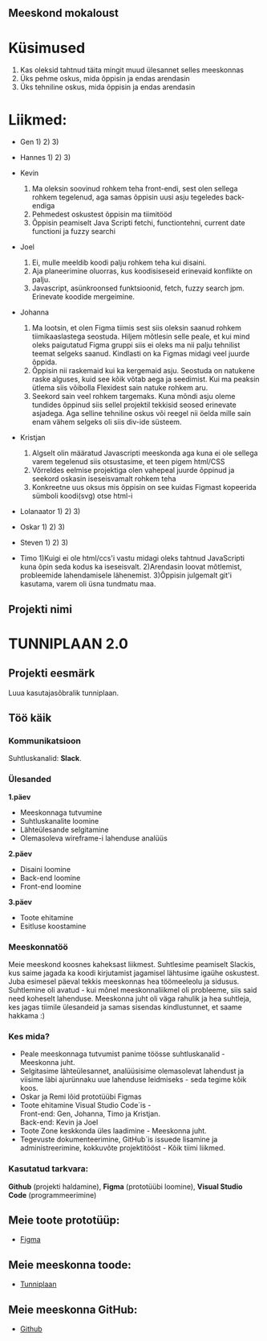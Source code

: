 ## Meeskond mokaloust

# Küsimused

 1) Kas oleksid tahtnud täita mingit muud ülesannet selles meeskonnas
 2) Üks pehme oskus, mida õppisin ja endas arendasin
 3) Üks tehniline oskus, mida õppisin ja endas arendasin


# Liikmed:

- Gen
  1)
  2)
  3)
  
- Hannes
  1)
  2)
  3)
  
- Kevin
  1)  Ma oleksin soovinud rohkem teha front-endi, sest olen sellega rohkem tegelenud, aga samas õppisin uusi asju tegeledes back-endiga
  2)  Pehmedest oskustest õppisin ma tiimitööd
  3)  Õppisin peamiselt Java Scripti fetchi, functiontehni, current date functioni ja fuzzy searchi
  
- Joel
  1)  Ei, mulle meeldib koodi palju rohkem teha kui disaini.
  2)  Aja planeerimine oluorras, kus koodisiseseid erinevaid konflikte on palju.
  3)  Javascript, asünkroonsed funktsioonid, fetch, fuzzy search jpm. Erinevate koodide mergeimine.
  
- Johanna
  1) Ma lootsin, et olen Figma tiimis sest siis oleksin saanud rohkem tiimikaaslastega seostuda. Hiljem mõtlesin selle peale, et kui mind oleks paigutatud Figma gruppi siis ei oleks ma nii palju tehnilist teemat selgeks saanud. Kindlasti on ka Figmas midagi veel juurde õppida. 
  2) Õppisin nii raskemaid kui ka kergemaid asju. Seostuda on natukene raske alguses, kuid see kõik võtab aega ja seedimist. Kui ma peaksin ütlema siis võibolla Flexidest sain natuke rohkem aru.
  3) Seekord sain veel rohkem targemaks. Kuna mõndi asju oleme tundides õppinud siis sellel projektil tekkisid seosed erinevate asjadega. Aga selline tehniline oskus või reegel nii öelda mille sain enam vähem selgeks oli siis div-ide süsteem.
  
- Kristjan
  1) Algselt olin määratud Javascripti meeskonda aga kuna ei ole sellega varem tegelenud siis otsustasime, et teen pigem html/CSS
  2) Võrreldes eelmise projektiga olen vahepeal juurde õppinud ja seekord oskasin iseseisvamalt rohkem teha 
  3) Konkreetne uus oksus mis õppisin on see kuidas Figmast kopeerida sümboli koodi(svg) otse html-i
  
- Lolanaator
  1)
  2)
  3)
  
- Oskar
  1)
  2)
  3)
  
- Steven
  1)
  2)
  3)
  
- Timo
  1)Kuigi ei ole html/ccs'i vastu midagi oleks tahtnud JavaScripti kuna õpin seda kodus ka iseseisvalt.
  2)Arendasin loovat mõtlemist, probleemide lahendamisele lähenemist.
  3)Õppisin julgemalt git'i kasutama, varem oli üsna tundmatu maa.
  
## Projekti nimi
# TUNNIPLAAN 2.0
## Projekti eesmärk
Luua kasutajasõbralik tunniplaan.
## Töö käik
### Kommunikatsioon
Suhtluskanalid: **Slack**.
### Ülesanded
**1.päev**
- Meeskonnaga tutvumine
- Suhtluskanalite loomine
- Lähteülesande selgitamine
- Olemasoleva wireframe-i lahenduse analüüs <br>

**2.päev**
- Disaini loomine
- Back-end loomine
- Front-end loomine <br>

**3.päev**
- Toote ehitamine
- Esitluse koostamine
### Meeskonnatöö
Meie meeskond koosnes kaheksast liikmest. Suhtlesime peamiselt Slackis, kus saime jagada ka koodi kirjutamist jagamisel lähtusime igaühe oskustest.
Juba esimesel päeval tekkis meeskonnas hea töömeeleolu ja sidusus. Suhtlemine oli avatud - kui mõnel meeskonnaliikmel oli probleeme, siis said need koheselt lahenduse. Meeskonna juht oli väga rahulik ja hea suhtleja, kes jagas tiimile ülesandeid ja samas sisendas kindlustunnet, et saame hakkama :)
### Kes mida?
- Peale meeskonnaga tutvumist panime töösse suhtluskanalid - Meeskonna juht.
- Selgitasime lähteülesannet, analüüsisime olemasolevat lahendust ja viisime läbi ajurünnaku uue lahenduse leidmiseks - seda tegime kõik koos.
- Oskar ja Remi lõid prototüübi Figmas
- Toote ehitamine Visual Studio Code´is - <br>Front-end: Gen, Johanna, Timo ja Kristjan.<br> Back-end: Kevin ja Joel
- Toote Zone keskkonda üles laadimine - Meeskonna juht.
- Tegevuste dokumenteerimine, GitHub´is issuede lisamine ja administreerimine, kokkuvõte projektitööst - Kõik tiimi liikmed.
### Kasutatud tarkvara:
**Github** (projekti haldamine), **Figma** (prototüübi loomine), **Visual Studio Code** (programmeerimine)
## Meie toote prototüüp:
- [Figma](https://www.figma.com/file/766eoYU2AjyJpAfeWptnZr/Untitled?node-id=0%3A1)
## Meie meeskonna toode:
- [Tunniplaan](https://local-host.netlify.app)
## Meie meeskonna GitHub:
- [Github](https://github.com/TimTimDev/LocalHost)
